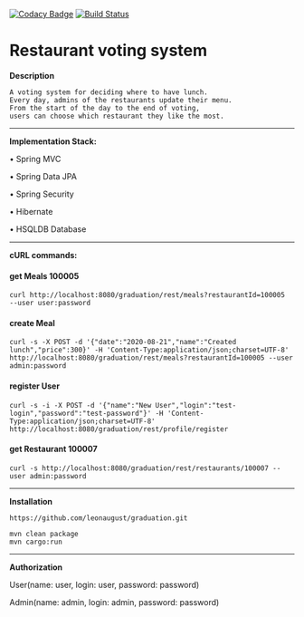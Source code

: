 [![Codacy Badge](https://app.codacy.com/project/badge/Grade/2fe90b89d1f642909e83e3bbf258e615)](https://www.codacy.com/manual/leonaugust/graduation?utm_source=github.com&amp;utm_medium=referral&amp;utm_content=leonaugust/graduation&amp;utm_campaign=Badge_Grade)
[![Build Status](https://travis-ci.org/leonaugust/graduation.svg?branch=master)](https://travis-ci.org/leonaugust/graduation)


Restaurant voting system
===============================

**Description**

    A voting system for deciding where to have lunch.
    Every day, admins of the restaurants update their menu.
    From the start of the day to the end of voting,
    users can choose which restaurant they like the most.

------------------------------

**Implementation Stack:**

• Spring MVC

• Spring Data JPA

• Spring Security

• Hibernate

• HSQLDB Database

------------------------------

**cURL commands:**

#### get Meals 100005
`curl http://localhost:8080/graduation/rest/meals?restaurantId=100005  --user user:password`

#### create Meal
`curl -s -X POST -d '{"date":"2020-08-21","name":"Created lunch","price":300}' -H 'Content-Type:application/json;charset=UTF-8' http://localhost:8080/graduation/rest/meals?restaurantId=100005 --user admin:password`

#### register User
`curl -s -i -X POST -d '{"name":"New User","login":"test-login","password":"test-password"}' -H 'Content-Type:application/json;charset=UTF-8' http://localhost:8080/graduation/rest/profile/register`

#### get Restaurant 100007
`curl -s http://localhost:8080/graduation/rest/restaurants/100007 --user admin:password`

------------------------------

**Installation**
    
    https://github.com/leonaugust/graduation.git
    
    mvn clean package
    mvn cargo:run
    
------------------------------

**Authorization**

User(name: user, login: user, password: password)

Admin(name: admin, login: admin, password: password)


 
